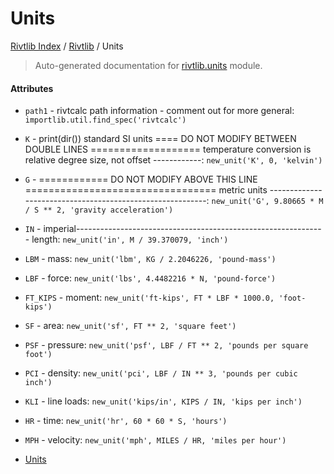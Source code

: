 # Units

[Rivtlib Index](../README.md#rivtlib-index) /
[Rivtlib](./index.md#rivtlib) /
Units

> Auto-generated documentation for [rivtlib.units](https://github.com/rivtlib/rivtlib-code/blob/main/rivtlib/units.py) module.

#### Attributes

- `path1` - rivtcalc path information - comment out for more general: `importlib.util.find_spec('rivtcalc')`

- `K` - print(dir())
  standard SI units ==== DO NOT MODIFY BETWEEN DOUBLE LINES  ===================
  temperature conversion is relative degree size, not offset ------------: `new_unit('K', 0, 'kelvin')`

- `G` - ============  DO NOT MODIFY ABOVE THIS LINE  =================================
  metric units ----------------------------------------------------------: `new_unit('G', 9.80665 * M / S ** 2, 'gravity acceleration')`

- `IN` - imperial--------------------------------------------------------------
  length: `new_unit('in', M / 39.370079, 'inch')`

- `LBM` - mass: `new_unit('lbm', KG / 2.2046226, 'pound-mass')`

- `LBF` - force: `new_unit('lbs', 4.4482216 * N, 'pound-force')`

- `FT_KIPS` - moment: `new_unit('ft-kips', FT * LBF * 1000.0, 'foot-kips')`

- `SF` - area: `new_unit('sf', FT ** 2, 'square feet')`

- `PSF` - pressure: `new_unit('psf', LBF / FT ** 2, 'pounds per square foot')`

- `PCI` - density: `new_unit('pci', LBF / IN ** 3, 'pounds per cubic inch')`

- `KLI` - line loads: `new_unit('kips/in', KIPS / IN, 'kips per inch')`

- `HR` - time: `new_unit('hr', 60 * 60 * S, 'hours')`

- `MPH` - velocity: `new_unit('mph', MILES / HR, 'miles per hour')`


- [Units](#units)
